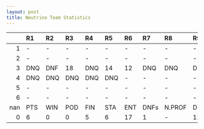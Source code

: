 ```yaml
---
layout: post 
title: Neutrino Team Statistics
--- 
```


|     | R1   | R2   | R3   | R4   | R5   | R6   | R7   | R8     | R9   | R10   | R11   | R12   | Points   | Pos   |
|----:|:-----|:-----|:-----|:-----|:-----|:-----|:-----|:-------|:-----|:------|:------|:------|:---------|:------|
|   1 | -    | -    | -    | -    | -    | -    | -    | -      | -    | -     | -     | -     | nan      | nan   |
|   2 | -    | -    | -    | -    | -    | -    | -    | -      | -    | -     | -     | -     | nan      | nan   |
|   3 | DNQ  | DNF  | 18   | DNQ  | 14   | 12   | DNQ  | DNQ    | DNQ  | 6     | DNQ   | 14    | 6.0      | 14.0  |
|   4 | DNQ  | DNQ  | DNQ  | DNQ  | DNQ  | -    | -    | -      | -    | -     | -     | -     | 0.0      | 21.0  |
|   5 | -    | -    | -    | -    | -    | -    | -    | -      | -    | -     | -     | -     | nan      | nan   |
|   6 | -    | -    | -    | -    | -    | -    | -    | -      | -    | -     | -     | -     | nan      | nan   |
| nan | PTS  | WIN  | POD  | FIN  | STA  | ENT  | DNFs | N.PROF | DNQ  | %FIN  | PPR   | BST   | CHA      | RNK   |
|   0 | 6    | 0    | 0    | 5    | 6    | 17   | 1    | -      | 11   | 83.3  | 0.35  | 6     | 0        | 28    |